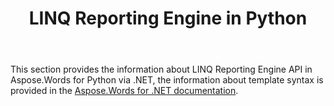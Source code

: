 ﻿---
title: LINQ Reporting Engine in Python
articleTitle: LINQ Reporting Engine
linktitle: LINQ Reporting Engine
description: "Create reports from template documents using the LINQ Reporting Engine in Python. Learn more about the supported features."
type: docs
weight: 50
url: /python-net/linq-reporting-engine/
aliases: [/python/linq-reporting-engine/]
---

This section provides the information about LINQ Reporting Engine API in Aspose.Words for Python via .NET, the information about template syntax is provided in the [Aspose.Words for .NET documentation](/words/net/linq-reporting-engine/).

